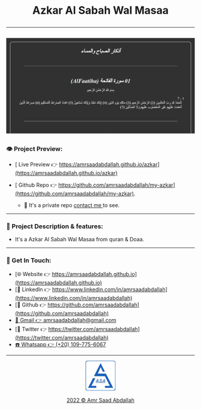 <h1 align="center">  Azkar Al Sabah Wal Masaa </p>

---

<a href="https://amrsaadabdallah.github.io/azkar" target="_blank">
<img src="./azkar.jpg" alt="offline page Project viewport Image">
</a>


### 👁️ Project Preview:

- [ Live Preview 👉 https://amrsaadabdallah.github.io/azkar](https://amrsaadabdallah.github.io/azkar)

- [ Github Repo 👉 https://github.com/amrsaadabdallah/my-azkar](https://github.com/amrsaadabdallah/my-azkar).
  - 🚩 It's a private repo <a target="_blank" href="mailto:amrsaadabdallah@gmail.com">contact me </a>to see.

---

### 📝 Project Description & features:

- It's a Azkar Al Sabah Wal Masaa from quran & Doaa.

---

### 👋 Get In Touch:

- [🌐 Website 👉 https://amrsaadabdallah.github.io](https://amrsaadabdallah.github.io)
- [👔 LinkedIn 👉 https://www.linkedin.com/in/amrsaadabdallah](https://www.linkedin.com/in/amrsaadabdallah)
- [🌟 Github 👉 https://github.com/amrsaadabdallah](https://github.com/amrsaadabdallah)
- [📧 Gmail 👉 amrsaadabdallah@gmail.com](mailto:amrsaadabdallah@gmail.com)
- [🐤 Twitter 👉 https://twitter.com/amrsaadabdallah](https://twitter.com/amrsaadabdallah)
- [:phone: Whatsapp 👉 (+20) 109-775-6067](https://api.whatsapp.com/send/?phone=%2B2001097756067&text&type=phone_number&app_absent=0)

---

<div align="center">
<a target="_blank" href="https://amrsaadabdallah.github.io">
<img  src="favicon-512.png" alt="asa logo" width="80px">
<p style="margin-bottom:0"> 2022 &copy; Amr Saad Abdallah </p>
</a>
</div>
